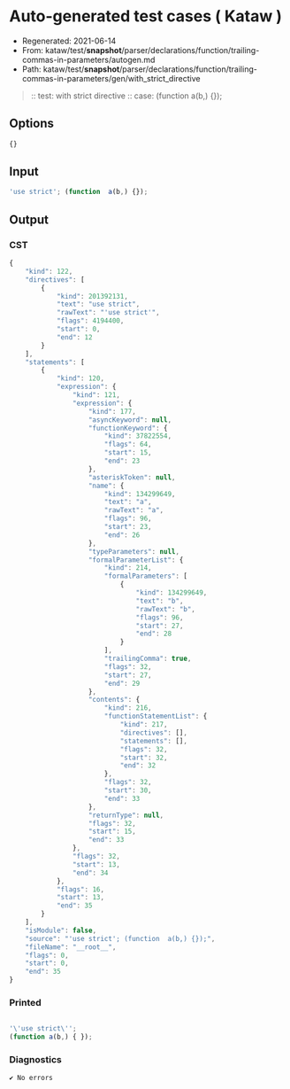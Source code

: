 # Auto-generated test cases ( Kataw )
- Regenerated: 2021-06-14
- From: kataw/test/__snapshot__/parser/declarations/function/trailing-commas-in-parameters/autogen.md
- Path: kataw/test/__snapshot__/parser/declarations/function/trailing-commas-in-parameters/gen/with_strict_directive
> :: test: with strict directive
> :: case: (function  a(b,) {});
## Options

`````js
{}
`````
## Input

`````js
'use strict'; (function  a(b,) {});
`````
## Output

### CST

```javascript
{
    "kind": 122,
    "directives": [
        {
            "kind": 201392131,
            "text": "use strict",
            "rawText": "'use strict'",
            "flags": 4194400,
            "start": 0,
            "end": 12
        }
    ],
    "statements": [
        {
            "kind": 120,
            "expression": {
                "kind": 121,
                "expression": {
                    "kind": 177,
                    "asyncKeyword": null,
                    "functionKeyword": {
                        "kind": 37822554,
                        "flags": 64,
                        "start": 15,
                        "end": 23
                    },
                    "asteriskToken": null,
                    "name": {
                        "kind": 134299649,
                        "text": "a",
                        "rawText": "a",
                        "flags": 96,
                        "start": 23,
                        "end": 26
                    },
                    "typeParameters": null,
                    "formalParameterList": {
                        "kind": 214,
                        "formalParameters": [
                            {
                                "kind": 134299649,
                                "text": "b",
                                "rawText": "b",
                                "flags": 96,
                                "start": 27,
                                "end": 28
                            }
                        ],
                        "trailingComma": true,
                        "flags": 32,
                        "start": 27,
                        "end": 29
                    },
                    "contents": {
                        "kind": 216,
                        "functionStatementList": {
                            "kind": 217,
                            "directives": [],
                            "statements": [],
                            "flags": 32,
                            "start": 32,
                            "end": 32
                        },
                        "flags": 32,
                        "start": 30,
                        "end": 33
                    },
                    "returnType": null,
                    "flags": 32,
                    "start": 15,
                    "end": 33
                },
                "flags": 32,
                "start": 13,
                "end": 34
            },
            "flags": 16,
            "start": 13,
            "end": 35
        }
    ],
    "isModule": false,
    "source": "'use strict'; (function  a(b,) {});",
    "fileName": "__root__",
    "flags": 0,
    "start": 0,
    "end": 35
}
```

### Printed

```javascript

'\'use strict\'';
(function a(b,) { });

```

### Diagnostics

```javascript
✔ No errors
```

